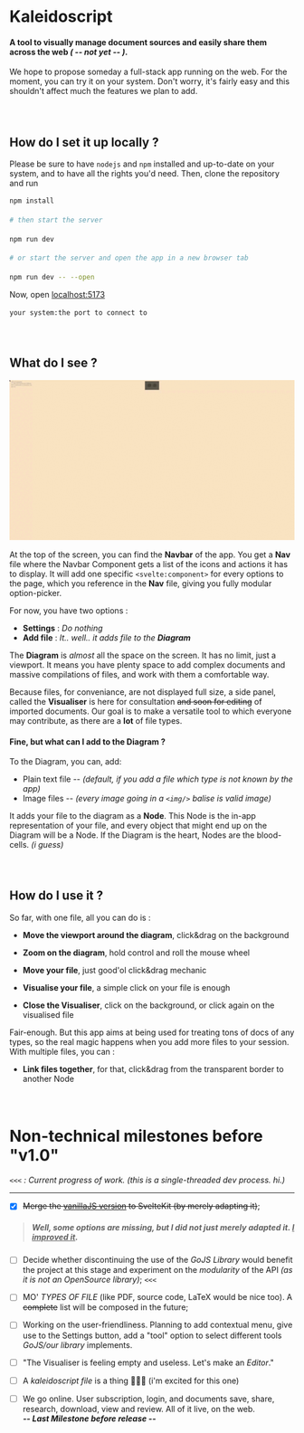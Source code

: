 
Kaleidoscript
==========

#### A tool to visually manage document sources and easily share them across the web *( -- not yet -- )*.

We hope to propose someday a full-stack app running on the web. For the moment, you can try it on your system. Don't worry, it's fairly easy and this shouldn't affect much the features we plan to add.

###### <p>&nbsp;</p>  

How do I set it up locally ?
--------------------------------

Please be sure to have `nodejs` and `npm` installed and up-to-date on your system, and to have all the rights you'd need. Then, clone the repository and run
```bash
npm install

# then start the server

npm run dev

# or start the server and open the app in a new browser tab

npm run dev -- --open
```
Now, open [localhost:5173](http://localhost:5173/)

`your system:the port to connect to`

###### <p>&nbsp;</p>  

What do I see ?
-------------------

![ ](https://github.com/ArenorRaxx/Kaleidoscript/blob/master/KaleidoscriptDemo.gif)

At the top of the screen, you can find the **Navbar** of the app. You get a **Nav** file where the Navbar Component gets a list of the icons and actions it has to display. It will add one specific `<svelte:component>` for every options to the page, which you reference in the **Nav** file, giving you fully modular option-picker.

For now, you have two options :

- **Settings** : *Do nothing*<br/>
- **Add file** : *It.. well.. it adds file to the **Diagram***

The **Diagram** is *almost* all the space on the screen. It has no limit, just a viewport. It means you have plenty space to add complex documents and massive compilations of files, and work with them a comfortable way.

Because files, for conveniance, are not displayed full size, a side panel, called the **Visualiser** is here for consultation ~~and soon for editing~~ of imported documents. Our goal is to make a versatile tool to which everyone may contribute, as there are a **lot** of file types.

#### Fine, but what can I add to the Diagram ?

To the Diagram, you can, add:
- Plain text file -- *(default, if you add a file which type is not known by the app)*
- Image files -- *(every image going in a `<img/>` balise is valid image)*

It adds your file to the diagram as a **Node**. This Node is the in-app representation of your file, and every object that might end up on the Diagram will be a Node. If the Diagram is the heart, Nodes are the blood-cells. *(i guess)*  

###### <p>&nbsp;</p>  

How do I use it ?
--------------------

So far, with one file, all you can do is :

- **Move the viewport around the diagram**, click&drag on the background
- **Zoom on the diagram**, hold control and roll the mouse wheel

- **Move your file**, just good'ol click&drag mechanic

- **Visualise your file**, a simple click on your file is enough

- **Close the Visualiser**, click on the background, or click again on the visualised file

Fair-enough. But this app aims at being used for treating tons of docs of any types, so the real magic happens when you add more files to your session.
With multiple files, you can :

- **Link files together**, for that, click&drag from the transparent border to another Node

###### <p>&nbsp;</p>  

Non-technical milestones before "v1.0"
=========================

*`<<<` : Current progress of work. (this is a single-threaded dev process. hi.)*
____________________________________________________________________

- [X] ~~Merge the [vanillaJS version](https://github.com/ArenorRaxx/Kaleidoscript-vanillaJS) to SvelteKit (by merely adapting it)~~; 
 > ##### Well, some options are missing, but I did not just merely adapted it. <u>I improved it</u>.

 - [ ] Decide whether discontinuing the use of the *GoJS Library* would benefit the project at this stage and experiment on the *modularity* of the API *(as it is not an OpenSource library)*; `<<<`

 - [ ] MO' *TYPES OF FILE* (like PDF, source code, LaTeX would be nice too). A ~~complete~~ list will be composed  in the future;

 - [ ] Working on the user-friendliness. Planning to add contextual menu, give use to the Settings button, add a "tool" option to select different tools *GoJS/our library* implements.

 - [ ] "The Visualiser is feeling empty and useless. Let's make an *Editor*."

 - [ ] A *kaleidoscript file* is a thing 🎊🎉🎉 (i'm excited for this one)

 - [ ] We go online. User subscription, login, and documents save, share, research, download, view and review. All of it live, on the web.
<br/>***-- Last Milestone before release --***

